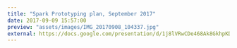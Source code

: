 ```yaml
---
title: "Spark Prototyping plan, September 2017"
date: 2017-09-09 15:57:00
preview: "assets/images/IMG_20170908_104337.jpg"
external: https://docs.google.com/presentation/d/1j8lVRwCDe468Ak8GkhpKDiBT3EPkHKJlQEVmLlZ5jE8/edit?usp=sharing
---
```

